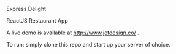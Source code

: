 Express Delight

ReactJS Restaurant App

A live demo is available at http://www.jetdesign.co/ .

To run: simply clone this repo and start up your server of choice.
